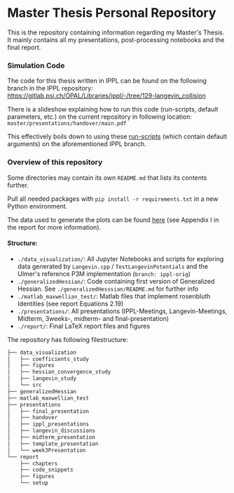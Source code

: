 # Master Thesis Personal Repository

This is the repository containing information regarding my Master's Thesis. It mainly contains all my presentations, post-processing notebooks and the final report.



### Simulation Code

The code for this thesis written in IPPL can be found on the following branch in the IPPL repository: https://gitlab.psi.ch/OPAL/Libraries/ippl/-/tree/129-langevin_collision

There is a slideshow explaining how to run this code (run-scripts, default parameters, etc.) on the current repository in following location: `master/presentations/handover/main.pdf`

This effectively boils down to using these [run-scripts](https://gitlab.psi.ch/OPAL/Libraries/ippl/-/tree/129-langevin_collision/alpine/run_scripts) (which contain default arguments) on the aforementioned IPPL branch.



### Overview of this repository

Some directories may contain its own `README.md` that lists its contents further.

Pull all needed packages with `pip install -r requirements.txt` in a new Python environment.

The data used to generate the plots can be found [here](https://polybox.ethz.ch/index.php/s/qwEXemjGKWbiFoV) (see Appendix I in the report for more information).

#### Structure:

* `./data_visualization/`: All Jupyter Notebooks and scripts for exploring data generated by `Langevin.cpp` / `TestLangevinPotentials` and the Ulmer's reference P3M implementation (`branch: ippl-orig`)
* `./generalizedHessian/`: Code containing first version of Generalized Hessian. See `./generalizedHesssian/README.md` for further info
* `./matlab_maxwellian_test/`: Matlab files that implement rosenbluth Identities (see report Equations 2.19)
* `./presentations/`: All presentations (IPPL-Meetings, Langevin-Meetings, Midterm, 3weeks-, midterm- and final-presentation)
* `./report/`: Final LaTeX report files and figures

The repository has following filestructure:

```bash
├── data_visualization
│   ├── coefficients_study
│   ├── figures
│   ├── hessian_convergence_study
│   ├── langevin_study
│   └── src
├── generalizedHessian
├── matlab_maxwellian_test
├── presentations
│   ├── final_presentation
│   ├── handover
│   ├── ippl_presentations
│   ├── langevin_discussions
│   ├── midterm_presentation
│   ├── template_presentation
│   └── week3Presentation
└── report
    ├── chapters
    ├── code_snippets
    ├── figures
    └── setup
```


